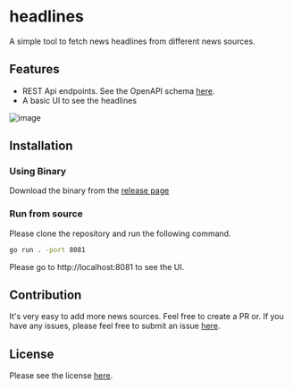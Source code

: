 # headlines

A simple tool to fetch news headlines from different news sources.

## Features

- REST Api endpoints. See the OpenAPI schema [here](https://github.com/shaharia-lab/headlines/blob/main/openapi.yaml).
- A basic UI to see the headlines

![image](https://github.com/user-attachments/assets/518f485e-4a0d-4b2c-9a2c-03fcbbe8db8c)


## Installation

### Using Binary

Download the binary from the [release page](https://github.com/shaharia-lab/headlines/releases)

### Run from source

Please clone the repository and run the following command.

```bash
go run . -port 8081
```

Please go to http://localhost:8081 to see the UI.

## Contribution

It's very easy to add more news sources. Feel free to create a PR or. If you have any issues, please feel free to submit an issue [here](https://github.com/shaharia-lab/headlines/issues).

## License

Please see the license [here](https://github.com/shaharia-lab/headlines/blob/main/LICENSE).
